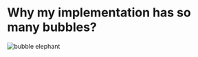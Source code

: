 # Why my implementation has so many bubbles?

<image src="images/bubble_elephant.png" alt="bubble elephant"/>